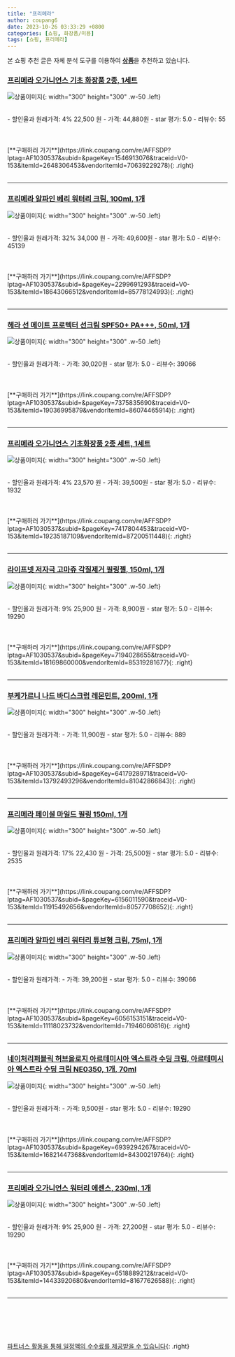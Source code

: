 ```yaml
---
title: "프리메라"
author: coupang6
date: 2023-10-26 03:33:29 +0800
categories: [쇼핑, 화장품/미용]
tags: [쇼핑, 프리메라]
---
```


본 쇼핑 추천 글은 자체 분석 도구를 이용하여 [**상품**](https://link.coupang.com/a/bao1ui)을 추천하고 있습니다.

### [프리메라 오가니언스 기초 화장품 2종, 1세트](https://link.coupang.com/re/AFFSDP?lptag=AF1030537&subid=&pageKey=1546913076&traceid=V0-153&itemId=2648306453&vendorItemId=70639229278)

![상품이미지](https://thumbnail6.coupangcdn.com/thumbnails/remote/230x230ex/image/retail/images/6682977727714698-38f696d9-7555-4299-9640-91327859e1ec.jpg){: width="300" height="300" .w-50 .left}


<br>
- 할인율과 원래가격: 4%  22,500   원
- 가격: 44,880원
- star 평가: 5.0
- 리뷰수: 55
<br>
<br>
<br>
<br>
[**구매하러 가기**](https://link.coupang.com/re/AFFSDP?lptag=AF1030537&subid=&pageKey=1546913076&traceid=V0-153&itemId=2648306453&vendorItemId=70639229278){: .right}
<br>
<br>

---

### [프리메라 알파인 베리 워터리 크림, 100ml, 1개](https://link.coupang.com/re/AFFSDP?lptag=AF1030537&subid=&pageKey=2299691293&traceid=V0-153&itemId=18643066512&vendorItemId=85778124993)

![상품이미지](https://thumbnail7.coupangcdn.com/thumbnails/remote/230x230ex/image/retail/images/2023/04/25/15/6/f787425d-9394-4ac8-8b3b-ca3c6cba619b.jpg){: width="300" height="300" .w-50 .left}


<br>
- 할인율과 원래가격: 32%  34,000   원
- 가격: 49,600원
- star 평가: 5.0
- 리뷰수: 45139
<br>
<br>
<br>
<br>
[**구매하러 가기**](https://link.coupang.com/re/AFFSDP?lptag=AF1030537&subid=&pageKey=2299691293&traceid=V0-153&itemId=18643066512&vendorItemId=85778124993){: .right}
<br>
<br>

---

### [헤라 선 메이트 프로텍터 선크림 SPF50+ PA+++, 50ml, 1개](https://link.coupang.com/re/AFFSDP?lptag=AF1030537&subid=&pageKey=7375835690&traceid=V0-153&itemId=19036995879&vendorItemId=86074465914)

![상품이미지](https://thumbnail7.coupangcdn.com/thumbnails/remote/230x230ex/image/vendor_inventory/e0ba/ad7309f5a6864d7a64b260e3ca827f043bd1cf6ccf4abb4f2836925ea57d.jpg){: width="300" height="300" .w-50 .left}


<br>
- 할인율과 원래가격: 
- 가격: 30,020원
- star 평가: 5.0
- 리뷰수: 39066
<br>
<br>
<br>
<br>
[**구매하러 가기**](https://link.coupang.com/re/AFFSDP?lptag=AF1030537&subid=&pageKey=7375835690&traceid=V0-153&itemId=19036995879&vendorItemId=86074465914){: .right}
<br>
<br>

---

### [프리메라 오가니언스 기초화장품 2종 세트, 1세트](https://link.coupang.com/re/AFFSDP?lptag=AF1030537&subid=&pageKey=7417804453&traceid=V0-153&itemId=19235187109&vendorItemId=87200511448)

![상품이미지](https://thumbnail7.coupangcdn.com/thumbnails/remote/230x230ex/image/vendor_inventory/4dbe/089d687f3e5dcee0dba17f7dd666c971c701e5ba7edc7c210660443f8aba.png){: width="300" height="300" .w-50 .left}


<br>
- 할인율과 원래가격: 4%  23,570   원
- 가격: 39,500원
- star 평가: 5.0
- 리뷰수: 1932
<br>
<br>
<br>
<br>
[**구매하러 가기**](https://link.coupang.com/re/AFFSDP?lptag=AF1030537&subid=&pageKey=7417804453&traceid=V0-153&itemId=19235187109&vendorItemId=87200511448){: .right}
<br>
<br>

---

### [라이프넷 저자극 고마쥬 각질제거 필링젤, 150ml, 1개](https://link.coupang.com/re/AFFSDP?lptag=AF1030537&subid=&pageKey=7194028655&traceid=V0-153&itemId=18169860000&vendorItemId=85319281677)

![상품이미지](https://thumbnail7.coupangcdn.com/thumbnails/remote/230x230ex/image/rs_quotation_api/13z2ec2z/c860e45e772446e6874a9d8dc3cfedbc.jpg){: width="300" height="300" .w-50 .left}


<br>
- 할인율과 원래가격: 9%  25,900   원
- 가격: 8,900원
- star 평가: 5.0
- 리뷰수: 19290
<br>
<br>
<br>
<br>
[**구매하러 가기**](https://link.coupang.com/re/AFFSDP?lptag=AF1030537&subid=&pageKey=7194028655&traceid=V0-153&itemId=18169860000&vendorItemId=85319281677){: .right}
<br>
<br>

---

### [부케가르니 나드 바디스크럽 레몬민트, 200ml, 1개](https://link.coupang.com/re/AFFSDP?lptag=AF1030537&subid=&pageKey=6417928971&traceid=V0-153&itemId=13792493296&vendorItemId=81042866843)

![상품이미지](https://thumbnail8.coupangcdn.com/thumbnails/remote/230x230ex/image/rs_quotation_api/fcbihetk/4dd9dc25547e46768e0f105d9e145b75.jpg){: width="300" height="300" .w-50 .left}


<br>
- 할인율과 원래가격: 
- 가격: 11,900원
- star 평가: 5.0
- 리뷰수: 889
<br>
<br>
<br>
<br>
[**구매하러 가기**](https://link.coupang.com/re/AFFSDP?lptag=AF1030537&subid=&pageKey=6417928971&traceid=V0-153&itemId=13792493296&vendorItemId=81042866843){: .right}
<br>
<br>

---

### [프리메라 페이셜 마일드 필링 150ml, 1개](https://link.coupang.com/re/AFFSDP?lptag=AF1030537&subid=&pageKey=6156011590&traceid=V0-153&itemId=11915492656&vendorItemId=80577708652)

![상품이미지](https://thumbnail10.coupangcdn.com/thumbnails/remote/230x230ex/image/retail/images/2613478747063160-4674156c-f742-4698-80bf-7cfeda7c996f.jpg){: width="300" height="300" .w-50 .left}


<br>
- 할인율과 원래가격: 17%  22,430   원
- 가격: 25,500원
- star 평가: 5.0
- 리뷰수: 2535
<br>
<br>
<br>
<br>
[**구매하러 가기**](https://link.coupang.com/re/AFFSDP?lptag=AF1030537&subid=&pageKey=6156011590&traceid=V0-153&itemId=11915492656&vendorItemId=80577708652){: .right}
<br>
<br>

---

### [프리메라 알파인 베리 워터리 튜브형 크림, 75ml, 1개](https://link.coupang.com/re/AFFSDP?lptag=AF1030537&subid=&pageKey=6056153151&traceid=V0-153&itemId=11118023732&vendorItemId=71946060816)

![상품이미지](https://thumbnail8.coupangcdn.com/thumbnails/remote/230x230ex/image/retail/images/1195666099412856-4407f9ba-c2b2-4ca2-8108-8a5a48fa82ac.jpg){: width="300" height="300" .w-50 .left}


<br>
- 할인율과 원래가격: 
- 가격: 39,200원
- star 평가: 5.0
- 리뷰수: 39066
<br>
<br>
<br>
<br>
[**구매하러 가기**](https://link.coupang.com/re/AFFSDP?lptag=AF1030537&subid=&pageKey=6056153151&traceid=V0-153&itemId=11118023732&vendorItemId=71946060816){: .right}
<br>
<br>

---

### [네이처리퍼블릭 허브올로지 아르테미시아 엑스트라 수딩 크림, 아르테미시아 엑스트라 수딩 크림 NE0350, 1개, 70ml](https://link.coupang.com/re/AFFSDP?lptag=AF1030537&subid=&pageKey=6939294267&traceid=V0-153&itemId=16821447368&vendorItemId=84300219764)

![상품이미지](https://thumbnail9.coupangcdn.com/thumbnails/remote/230x230ex/image/vendor_inventory/926d/b0f2cc597a843e4fe86ad54f95648e743067724df1ef9258370b17f86663.jpg){: width="300" height="300" .w-50 .left}


<br>
- 할인율과 원래가격: 
- 가격: 9,500원
- star 평가: 5.0
- 리뷰수: 19290
<br>
<br>
<br>
<br>
[**구매하러 가기**](https://link.coupang.com/re/AFFSDP?lptag=AF1030537&subid=&pageKey=6939294267&traceid=V0-153&itemId=16821447368&vendorItemId=84300219764){: .right}
<br>
<br>

---

### [프리메라 오가니언스 워터리 에센스, 230ml, 1개](https://link.coupang.com/re/AFFSDP?lptag=AF1030537&subid=&pageKey=6518889212&traceid=V0-153&itemId=14433920680&vendorItemId=81677626588)

![상품이미지](https://thumbnail10.coupangcdn.com/thumbnails/remote/230x230ex/image/retail/images/2444426763974121-8cc3de5d-4719-4a1e-a5d0-8a57b5f794e8.jpg){: width="300" height="300" .w-50 .left}


<br>
- 할인율과 원래가격: 9%  25,900   원
- 가격: 27,200원
- star 평가: 5.0
- 리뷰수: 19290
<br>
<br>
<br>
<br>
[**구매하러 가기**](https://link.coupang.com/re/AFFSDP?lptag=AF1030537&subid=&pageKey=6518889212&traceid=V0-153&itemId=14433920680&vendorItemId=81677626588){: .right}
<br>
<br>

---
<br><br><br><br><br> [파트너스 활동을 통해 일정액의 수수료를 제공받을 수 있습니다](https://link.coupang.com/a/bao1ui){: .right}